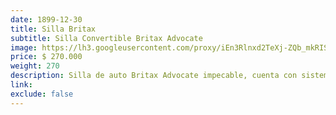 ```yaml
---
date: 1899-12-30
title: Silla Britax
subtitle: Silla Convertible Britax Advocate
image: https://lh3.googleusercontent.com/proxy/iEn3Rlnxd2TeXj-ZQb_mkRISHmtliZxQpmIowHqAL40xvN-Lj14DLKeb_ivo2qn-TZaeTE0am3MzujNS3Fb8mZRs3jzIRGpDqFV4UigNrfCypdiOtVCUC8mGa5W5ArE
price: $ 270.000
weight: 270
description: Silla de auto Britax Advocate impecable, cuenta con sistema de instalación ClickTight y protección contra impactos SAFECELL. Se puede instalar a contramarcha o mirando hacia el frente, permitiendo el uso por niños de 0 a 29,5 kg
link: 
exclude: false
---
```

